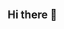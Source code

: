 ## Hi there 👋

<!--
**2b41agar/2b41agar** is a ✨ _special_ ✨ repository because its `README.md` (this file) appears on your GitHub profile.

Here are some ideas to get you started:
Estou estudando no Alura
Estou aprendendo linguagem JavaScript
Utilizo esse espaço para minha organização e compartilhamento dos meu projetos desenvolvidos
e VAI CORINTHIANS!!!
